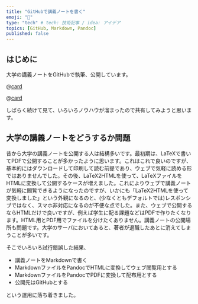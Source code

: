 ```yaml
---
title: "GitHubで講義ノートを書く"
emoji: "🤖"
type: "tech" # tech: 技術記事 / idea: アイデア
topics: [GitHub, Markdown, Pandoc]
published: false
---
```


## はじめに

大学の講義ノートをGitHubで執筆、公開しています。

@[card](https://github.com/kaityo256/python_zero)

@[card](https://github.com/kaityo256/github)

しばらく続けて見て、いろいろノウハウが溜まったので共有してみようと思います。

## 大学の講義ノートをどうするか問題

昔から大学の講義ノートを公開する人は結構多いです。最初期は、LaTeXで書いてPDFで公開することが多かったように思います。これはこれで良いのですが、基本的にはダウンロードして印刷して読む前提であり、ウェブで気軽に読める形ではありませんでした。その後、LaTeX2HTMLを使って、LaTeXファイルをHTMLに変換して公開するケースが増えました。これによりウェブで講義ノートが気軽に閲覧できるようになったのですが、いかにも「LaTeX2HTMLを使って変換しました」という外観になるのと、(少なくともデフォルトでは)レスポンシブではなく、スマホ非対応になるのが不便な点でした。また、ウェブで公開するならHTMLだけで良いですが、例えば学生に配る課題などはPDFで作りたくなります。HTML用とPDF用でファイルを分けたくありません。講義ノートの公開場所も問題です。大学のサーバにおいてあると、著者が退職したあとに消えてしまうことが多いです。

そこでいろいろ試行錯誤した結果、

* 講義ノートをMarkdownで書く
* MarkdownファイルをPandocでHTMLに変換してウェブ閲覧用とする
* MarkdownファイルをPandocでPDFに変換して配布用とする
* 公開先はGitHubとする

という運用に落ち着きました。
